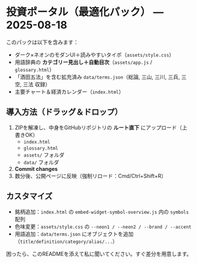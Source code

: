 # 投資ポータル（最適化パック） — 2025-08-18

このパックは以下を含みます：
- ダーク×ネオンのモダンUI＋読みやすいタイポ（`assets/style.css`）
- 用語辞典の **カテゴリー見出し＋自動目次**（`assets/app.js` / `glossary.html`）
- 「酒田五法」を含む拡充済み `data/terms.json`（総論, 三山, 三川, 三兵, 三空, 三法 収録）
- 主要チャート＆経済カレンダー（`index.html`）

## 導入方法（ドラッグ＆ドロップ）
1. ZIPを解凍し、中身をGitHubリポジトリの **ルート直下** にアップロード（上書きOK）
   - `index.html`
   - `glossary.html`
   - `assets/` フォルダ
   - `data/` フォルダ
2. **Commit changes**
3. 数分後、公開ページに反映（強制リロード：Cmd/Ctrl+Shift+R）

## カスタマイズ
- 銘柄追加：`index.html` の `embed-widget-symbol-overview.js` 内の `symbols` 配列
- 色味変更：`assets/style.css` の `--neon1 / --neon2 / --brand / --accent`
- 用語追加：`data/terms.json` にオブジェクトを追加（`title/definition/category/alias/...`）

困ったら、このREADMEを添えて私に聞いてください。すぐ差分を用意します。
